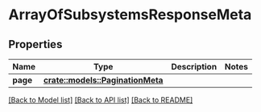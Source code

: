 # ArrayOfSubsystemsResponseMeta

## Properties

Name | Type | Description | Notes
------------ | ------------- | ------------- | -------------
**page** | [**crate::models::PaginationMeta**](PaginationMeta.md) |  | 

[[Back to Model list]](../README.md#documentation-for-models) [[Back to API list]](../README.md#documentation-for-api-endpoints) [[Back to README]](../README.md)


